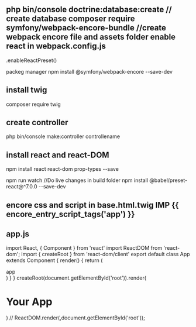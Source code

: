 php bin/console doctrine:database:create  // create database
composer require symfony/webpack-encore-bundle   //create webpack encore  file and assets folder
enable react in webpack.config.js 
------------------------------------
.enableReactPreset()

packeg manager 
npm install @symfony/webpack-encore --save-dev

install twig
------------
composer require twig

create controller
-------------------
php bin/console make:controller controllename

install react and react-DOM
---------------------------------
npm install react react-dom prop-types --save

npm run watch  //Do live changes in build folder 
npm install @babel/preset-react@^7.0.0 --save-dev 

encore css and script in base.html.twig   IMP
{{ encore_entry_script_tags('app') }}
-------------------
app.js
---------------
import React, { Component } from 'react'
import ReactDOM from 'react-dom';
import { createRoot } from 'react-dom/client'
export default class App extends Component {
  render() {
    return (
      <div>app</div>
    )
  }
}
createRoot(document.getElementById('root')).render(<h1>Your App</h1>)
// ReactDOM.render(<App/>,document.getElementById('root'));


